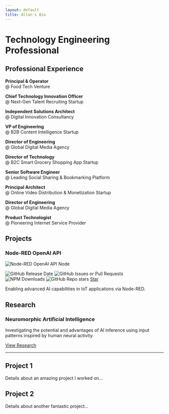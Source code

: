 ```yaml
---
layout: default
title: Allan's Bio
---
```


# Technology Engineering Professional

## Professional Experience

**Principal & Operator**  
@ Food Tech Venture

**Chief Technology Innovation Officer**  
@ Next-Gen Talent Recruiting Startup

**Independent Solutions Architect**  
@ Digital Innovation Consultancy

**VP of Engineering**  
@ B2B Content Intelligence Startup

**Director of Engineering**  
@ Global Digital Media Agency

**Director of Technology**  
@ B2C Smart Grocery Shopping App Startup

**Senior Software Engineer**  
@ Leading Social Sharing & Bookmarking Platform

**Principal Architect**  
@ Online Video Distribution & Monetization Startup

**Director of Engineering**  
@ Global Digital Media Agency

**Product Technologist**  
@ Pioneering Internet Service Provider

## Projects

### Node-RED OpenAI API

![Node-RED OpenAI API Node](https://github.com/allanbunch/allanbunch.github.io/assets/4503640/7c8a8c99-06d1-4303-88ca-bba5b129b178)

![GitHub Release Date](https://img.shields.io/github/release-date/allanbunch/node-red-openai-api) ![GitHub Issues or Pull Requests](https://img.shields.io/github/issues/allanbunch/node-red-openai-api) ![NPM Downloads](https://img.shields.io/npm/d18m/%40inductiv%2Fnode-red-openai-api)
![GitHub Repo stars](https://img.shields.io/github/stars/allanbunch/node-red-openai-api)
<a class="github-button" style="display: inline-block;" href="https://github.com/allanbunch/node-red-openai-api" data-color-scheme="no-preference: light; light: light; dark: dark;" data-icon="octicon-star" aria-label="Star buttons/github-buttons on GitHub">Star</a>

Enabling advanced AI capabilities in IoT applications via Node-RED.

## Research

### Neuromorphic Artificial Intelligence

Investigating the potential and advantages of AI inference using input patterns inspired by human neural activity.

[View Research](./research/neuromorphic-ai-inference.md)

<script async defer src="https://buttons.github.io/buttons.js"></script>

---

<div class="content-card">
  <h2>Project 1</h2>
  <p>Details about an amazing project I worked on...</p>
</div>

<div class="content-card">
  <h2>Project 2</h2>
  <p>Details about another fantastic project...</p>
</div>
